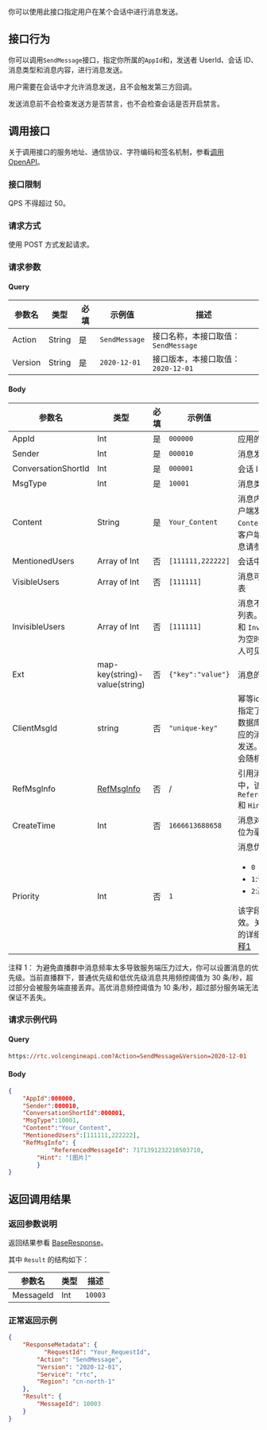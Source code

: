 你可以使用此接口指定用户在某个会话中进行消息发送。

## 接口行为

你可以调用`SendMessage`接口，指定你所属的`AppId`和，发送者 UserId、会话 ID、消息类型和消息内容，进行消息发送。

用户需要在会话中才允许消息发送，且不会触发第三方回调。

发送消息前不会检查发送方是否禁言，也不会检查会话是否开启禁言。
## 调用接口

关于调用接口的服务地址、通信协议、字符编码和签名机制，参看[调用 OpenAPI](412251)。
### 接口限制

QPS 不得超过 50。
### 请求方式

使用 POST 方式发起请求。

### 请求参数

#### Query

| **参数名** | **类型** | **必填** | **示例值** | **描述** |
| --- | --- | --- | --- | --- |
| Action | String | 是 | `SendMessage` |  接口名称，本接口取值：`SendMessage`|
| Version | String | 是 | `2020-12-01` | 接口版本，本接口取值：`2020-12-01` |


#### Body

| **参数名** | **类型** | **必填** | **示例值** |**描述** |
| --- | --- | --- | --- |--- |
| AppId | Int | 是 |`000000` | 应用的唯一标志 |
| Sender | Int | 是 | `000010` | 消息发送人 UserId |
| ConversationShortId | Int |是 | `000001` | 会话 ID |
| MsgType | Int | 是 | `10001` | 消息类型 |
| Content | String | 是 | `Your_Content` | 消息内容。当你给客户端发消息时，`Content` 内容需符合客户端格式，详细信息请参看[消息格式](372181.md#server)。 |
| MentionedUsers | Array of Int | 否 | `[111111,222222]` | 会话中@的人 |
| VisibleUsers | Array of Int | 否 | `[111111]` | 消息可见会话成员列表 |
| InvisibleUsers | Array of Int | 否 | `[111111]` | 消息不可见会话成员列表。`VisibleUsers` 和 `InvisibleUsers`均为空时，代表对所有人可见。|
| Ext | map-key(string)-value(string) | 否 | `{"key":"value"}` | 消息的扩展字段|
| ClientMsgId | string | 否 | `"unique-key"` | 幂等id，如果创建时指定了此字段，并且数据库中存在此 id 对应的消息，不会重复发送。如果不指定，会随机生成一个。 |
| RefMsgInfo |  [RefMsgInfo](192711.md#refmsginfo)  | 否 |/|引用消息。该接口中，该字段只需传入 `ReferencedMessageId` 和 `Hint` 参数|
| CreateTime | Int |否 | `1666613688658` | 消息对应时间戳，单位为毫秒。 |
| Priority | Int |否 | `1` | 消息优先级。<ul><li>`0`：低优先级。</li><li>`1`:普通优先级。</li><li>`2`:高优先级。</li></ul> 该字段仅对直播群有效。关于消息优先级的详细说明，参看[注释1](#note)|


 <span id="note"></span> 注释 1：
 为避免直播群中消息频率太多导致服务端压力过大，你可以设置消息的优先级。当前直播群下，普通优先级和低优先级消息共用频控阈值为 30 条/秒，超过部分会被服务端直接丢弃。高优消息频控阈值为 10 条/秒，超过部分服务端无法保证不丢失。

### 请求示例代码

#### Query

```postscript
https://rtc.volcengineapi.com?Action=SendMessage&Version=2020-12-01
```

#### Body

```json
{
    "AppId":000000, 
    "Sender":000010,
    "ConversationShortId":000001,
    "MsgType":10001, 
    "Content":"Your_Content",
    "MentionedUsers":[111111,222222],
    "RefMsgInfo": {
		    "ReferencedMessageId": 7171391232210503710,
        "Hint": "[图片]"
		}
}
```
## 返回调用结果

### 返回参数说明

返回结果参看 [BaseResponse](192711.md#baseresponse)。

其中 `Result` 的结构如下：

| 参数名 | 类型 | 描述 |
| --- | --- | --- |
| MessageId | Int|  `10003`| 发送成功消息对应的 ID|


### 正常返回示例

```json
{
    "ResponseMetadata": {
	      "RequestId": "Your_RequestId",    
        "Action": "SendMessage",
        "Version": "2020-12-01",
        "Service": "rtc",        
        "Region": "cn-north-1"
    },
    "Result": {
        "MessageId": 10003
    }
}
```